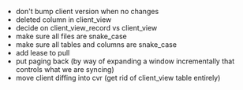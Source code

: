 - don't bump client version when no changes
- deleted column in client_view
- decide on client_view_record vs client_view
- make sure all files are snake_case
- make sure all tables and columns are snake_case
- add lease to pull
- put paging back (by way of expanding a window incrementally that controls what we are syncing)
- move client diffing into cvr (get rid of client_view table entirely)
